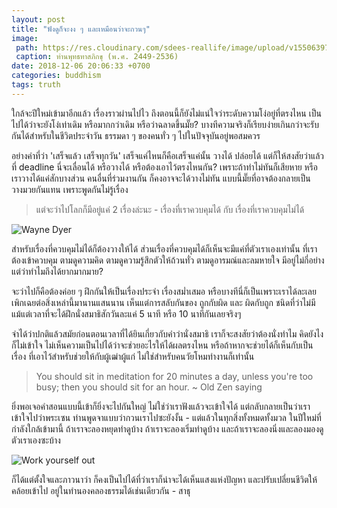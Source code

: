```yaml
---
layout: post
title: "ฟังดูก็จะงง ๆ และเหมือนว่าจะกวนๆ"
image:
 path: https://res.cloudinary.com/sdees-reallife/image/upload/v1550639777/new-year-blessing.jpg
 caption: ท่านพุทธทาสภิกขุ (พ.ศ. 2449-2536)
date: 2018-12-06 20:06:33 +0700
categories: buddhism
tags: truth
---
```

ใกล้จะปีใหม่เข้ามาอีกแล้ว เรื่องราวผ่านไปไว ถึงตอนนี้ก็ยังไม่แน่ใจว่าระดับความโง่อยู่ที่ตรงไหน เป็นไปได้ว่าจะยังโง่เท่าเดิม หรือมากกว่าเดิม หรือว่าฉลาดขึ้นมั๊ย? บางทีความจริงก็เรียบง่ายเกินกว่าจะรับกันได้สำหรับในชีวิตประจำวัน ธรรมดา ๆ ของคนทั่ว ๆ ไปในปัจจุบันอยู่พอสมควร

อย่างคำที่ว่า 'เสร็จแล้ว เสร็จทุกวัน' เสร็จแค่ไหนก็คือเสร็จแค่นั้น วางได้ ปล่อยได้ แต่ก็ให้สงสัยว่าแล้วที่ deadline นี่จะเลื่อนได้ หรือวางได้ หรือต้องเอาไว้ตรงไหนกัน? เพราะถ้าทำไม่ทันก็เสียหาย หรือเราวางได้แค่สักบางส่วน คนอื่นที่ร่วมงานกัน ก็คงอาจจะได้วางไม่ทัน แบบนี้มั๊ยที่อาจต้องกลายเป็นวางมวยกันแทน เพราะพูดกันไม่รู้เรื่อง

> แต่จะว่าไปโลกก็มีอยู่แค่ 2 เรื่องล่ะนะ - เรื่องที่เราควบคุมได้ กับ เรื่องที่เราควบคุมไม่ได้

![Wayne Dyer](https://res.cloudinary.com/sdees-reallife/image/upload/e_shadow:40/v1544105994/waynedyer.jpg)

สำหรับเรื่องที่ควบคุมไม่ได้ก็ต้องวางให้ได้ ส่วนเรื่องที่ควบคุมได้ก็เห็นจะมีแค่ที่ตัวเราเองเท่านั้น ที่เราต้องเข้าควบคุม ตามดูความคิด ตามดูความรู้สึกตัวให้ถ้วนทั่ว ตามดูอารมณ์และลมหายใจ มีอยู่ไม่กี่อย่างแต่ว่าทำไมถึงได้ยากมากมาย?

จะว่าไปก็คือต้องค่อย ๆ ฝึกกันให้เป็นเรื่องประจำ เรื่องสม่ำเสมอ หรือบางทีนี่ก็เป็นเพราะเราได้ละเลย เพิกเฉยต่อสิ่งเหล่านี้มานานแสนนาน เห็นแต่การสลับกันของ ถูกกับผิด และ ผิดกับถูก ชนิดที่ว่าไม่มีแม้แต่เวลาที่จะได้ฝึกนั่งสมาธิสักวันละแค่ 5 นาที หรือ 10 นาทีกันเลยจริงๆ

จำได้ว่าปกติแล้วสมัยก่อนตอนเวลาที่ได้ยินเกี่ยวกับคำว่านั่งสมาธิ เราก็จะสงสัยว่าต้องนั่งทำไม คิดยังไงก็ไม่เข้าใจ ไม่เห็นความเป็นไปได้ว่าจะช่วยอะไรให้ได้ผลตรงไหน หรือถ้าหากจะช่วยได้ก็เห็นกับเป็นเรื่อง ที่เอาไว้สำหรับช่วยให้กับผู้เฒ่าผู้แก่ ไม่ใช่สำหรับคนวัยโหมทำงานก็เท่านั้น

> You should sit in meditation for 20 minutes a day,
> unless you're too busy; then you should sit for an hour.
> ~ Old Zen saying

ยิ่งพอเจอคำสอนแบบนี้เข้าก็ยิ่งจะไปกันใหญ่ ไม่ใช่ว่าเราฟังแล้วจะเข้าใจได้ แต่กลับกลายเป็นว่าเราเข้าใจไปว่าพระเซน ท่านพูดจาแบบว่ากวนเราไปซะยังงั้น - แต่แล้วในทุกสิ่งทั้งหมดทั้งมวล ในปีใหม่ที่กำลังใกล้เข้ามานี้ ถ้าเราจะลองหยุดทำดูบ้าง ถ้าเราจะลองเริ่มทำดูบ้าง และถ้าเราจะลองนิ่งและลองมองดูตัวเราเองซะบ้าง

![Work yourself out](https://res.cloudinary.com/sdees-reallife/image/upload/e_shadow:40/v1544108825/awakening.jpg)

ก็ได้แต่ตั้งใจและภาวนาว่า ก็คงเป็นไปได้ที่ว่าเราก็น่าจะได้เห็นแสงแห่งปัญหา และปรับเปลี่ยนชีวิตให้คล้อยเข้าไป อยู่ในทำนองคลองธรรมได้เช่นเดียวกัน - สาธุ
